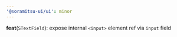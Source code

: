 ```yaml
---
'@soramitsu-ui/ui': minor
---
```


**feat**(`STextField`): expose internal `<input>` element ref via `input` field
